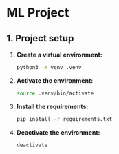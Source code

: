 # ML Project

## 1. Project setup

1. **Create a virtual environment:**
    ```bash
    python3 -m venv .venv
    ```

2. **Activate the environment:**
    ```bash
    source .venv/bin/activate
    ```

3. **Install the requirements:**
    ```bash
    pip install -r requirements.txt
    ```

4. **Deactivate the environment:**
    ```bash
    deactivate
    ```